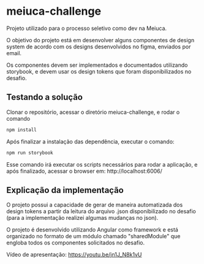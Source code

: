 # meiuca-challenge

Projeto utilizado para o processo seletivo como dev na Meiuca.

O objetivo do projeto está em desenvolver alguns componentes de design system de acordo com os designs desenvolvidos no figma, enviados por email.

Os componentes devem ser implementados e documentados utilizando storybook, e devem usar os design tokens que foram disponibilizados no desafio.

## Testando a solução

Clonar o repositório, acessar o diretório meiuca-challenge, e rodar o comando

```bash
npm install
```

Após finalizar a instalação das dependência, executar o comando: 

```bash
npm run storybook
```
Esse comando irá executar os scripts necessários para rodar a aplicação, e após finalizado, acessar o browser em: http://localhost:6006/


## Explicação da implementação

O projeto possui a capacidade de gerar de maneira automatizada dos design tokens a partir da leitura do arquivo .json disponibilizado no desafio (para a implementação realizei algumas mudanças no json). 

O projeto é desenvolvido utilizando Angular como framework e está organizado no formato de um módulo chamado "sharedModule" que engloba todos os componentes solicitados no desafio. 

Vídeo de apresentação: https://youtu.be/jn1J_N8k1vU